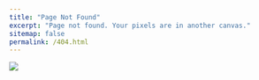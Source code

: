 ```yaml
---
title: "Page Not Found"
excerpt: "Page not found. Your pixels are in another canvas."
sitemap: false
permalink: /404.html
---
```

![](https://mblogthumb-phinf.pstatic.net/MjAxOTA5MDZfMTgg/MDAxNTY3NzUyNDQ0NTgx.Ebcq2J8i8Rg44ixvQyCfmGqAZNCPMjZCrT_Dog7Mts4g.-4d34s3UnvbtDhjS5xU2ZOcuYJIBKcFgp1iAt-lgarIg.PNG.lw_10page/002_notfound%EC%9B%90%EC%9D%B8.png?type=w800)
